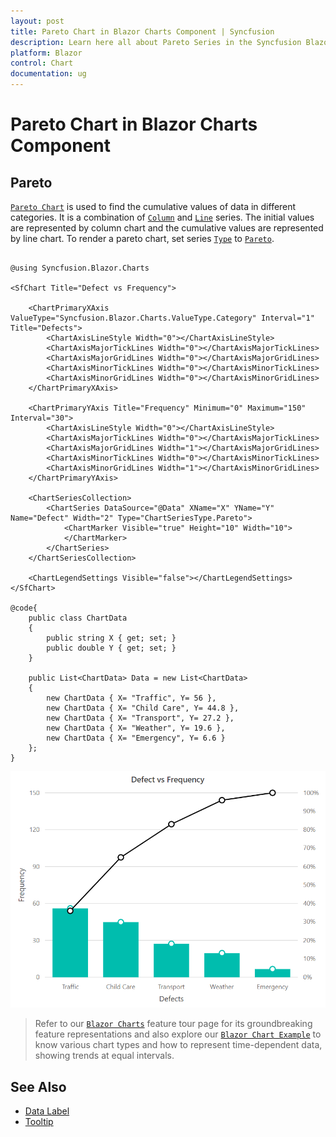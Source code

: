 ```yaml
---
layout: post
title: Pareto Chart in Blazor Charts Component | Syncfusion
description: Learn here all about Pareto Series in the Syncfusion Blazor Chart component and its properties for customization.
platform: Blazor
control: Chart
documentation: ug
---
```


# Pareto Chart in Blazor Charts Component

## Pareto

[`Pareto Chart`](https://help.syncfusion.com/cr/blazor/Syncfusion.Blazor.Charts.ChartSeriesType.html#Syncfusion_Blazor_Charts_ChartSeriesType_Pareto) is used to find the cumulative values of data in different categories. It is a combination of [`Column`](https://help.syncfusion.com/cr/blazor/Syncfusion.Blazor.Charts.ChartSeriesType.html#Syncfusion_Blazor_Charts_ChartSeriesType_Column) and [`Line`](https://help.syncfusion.com/cr/blazor/Syncfusion.Blazor.Charts.ChartSeriesType.html#Syncfusion_Blazor_Charts_ChartSeriesType_Pareto) series.
The initial values are represented by column chart and the cumulative values are represented by line chart. To render a pareto chart, set series [`Type`](https://help.syncfusion.com/cr/blazor/Syncfusion.Blazor.Charts.ChartSeries.html#Syncfusion_Blazor_Charts_ChartSeries_Type) to [`Pareto`](https://help.syncfusion.com/cr/blazor/Syncfusion.Blazor.Charts.ChartSeriesType.html#Syncfusion_Blazor_Charts_ChartSeriesType_Pareto).

```cshtml

@using Syncfusion.Blazor.Charts

<SfChart Title="Defect vs Frequency">

    <ChartPrimaryXAxis ValueType="Syncfusion.Blazor.Charts.ValueType.Category" Interval="1" Title="Defects">
        <ChartAxisLineStyle Width="0"></ChartAxisLineStyle>
        <ChartAxisMajorTickLines Width="0"></ChartAxisMajorTickLines>
        <ChartAxisMajorGridLines Width="0"></ChartAxisMajorGridLines>
        <ChartAxisMinorTickLines Width="0"></ChartAxisMinorTickLines>
        <ChartAxisMinorGridLines Width="0"></ChartAxisMinorGridLines>
    </ChartPrimaryXAxis>

    <ChartPrimaryYAxis Title="Frequency" Minimum="0" Maximum="150" Interval="30">
        <ChartAxisLineStyle Width="0"></ChartAxisLineStyle>
        <ChartAxisMajorTickLines Width="0"></ChartAxisMajorTickLines>
        <ChartAxisMajorGridLines Width="1"></ChartAxisMajorGridLines>
        <ChartAxisMinorTickLines Width="0"></ChartAxisMinorTickLines>
        <ChartAxisMinorGridLines Width="1"></ChartAxisMinorGridLines>
    </ChartPrimaryYAxis>

    <ChartSeriesCollection>
        <ChartSeries DataSource="@Data" XName="X" YName="Y" Name="Defect" Width="2" Type="ChartSeriesType.Pareto">
            <ChartMarker Visible="true" Height="10" Width="10">
            </ChartMarker>
        </ChartSeries>
    </ChartSeriesCollection>

    <ChartLegendSettings Visible="false"></ChartLegendSettings>
</SfChart>

@code{
    public class ChartData
    {
        public string X { get; set; }
        public double Y { get; set; }
    }

    public List<ChartData> Data = new List<ChartData>
	{
        new ChartData { X= "Traffic", Y= 56 },
        new ChartData { X= "Child Care", Y= 44.8 },
        new ChartData { X= "Transport", Y= 27.2 },
        new ChartData { X= "Weather", Y= 19.6 },
        new ChartData { X= "Emergency", Y= 6.6 }
    };
}

``` 

![Pareto Chart](../images/othertypes/pareto.png)

> Refer to our [`Blazor Charts`](https://www.syncfusion.com/blazor-components/blazor-charts) feature tour page for its groundbreaking feature representations and also explore our [`Blazor Chart Example`](https://blazor.syncfusion.com/demos/chart/line?theme=bootstrap4) to know various chart types and how to represent time-dependent data, showing trends at equal intervals.

## See Also

* [Data Label](../data-labels)
* [Tooltip](../tool-tip)